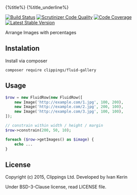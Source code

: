 {%title%}
{%title_underline%}

[![Build Status](https://travis-ci.org/{%repository_name%}.png?branch=master)](https://travis-ci.org/clippings/fluid-gallery)
[![Scrutinizer Code Quality](https://scrutinizer-ci.com/g/{%repository_name%}/badges/quality-score.png)](https://scrutinizer-ci.com/g/clippings/fluid-gallery/)
[![Code Coverage](https://scrutinizer-ci.com/g/{%repository_name%}/badges/coverage.png)](https://scrutinizer-ci.com/g/clippings/fluid-gallery/)
[![Latest Stable Version](https://poser.pugx.org/{%repository_name%}/v/stable.png)](https://packagist.org/packages/clippings/fluid-gallery)

Arrange Images with percentages

Instalation
-----------

Install via composer

```
composer require clippings/fluid-gallery
```

Usage
-----

```php
$row = new FluidRow(new FluidRow([
    new Image('http://example.com/1.jpg', 100, 200),
    new Image('http://example.com/2.jpg', 200, 100),
    new Image('http://example.com/3.jpg', 100, 100),
]);

// constrain within width / height / margin
$row->constrain(200, 50, 10);

foreach ($row->getImages() as $image) {
    echo ...
}
```

License
-------

Copyright (c) 2015, Clippings Ltd. Developed by Ivan Kerin

Under BSD-3-Clause license, read LICENSE file.
